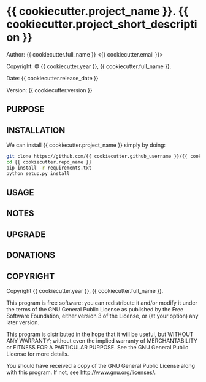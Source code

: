 # {{ cookiecutter.project_name }}.  {{ cookiecutter.project_short_description }}


Author: {{ cookiecutter.full_name }} <{{ cookiecutter.email }}>

Copyright: © {{ cookiecutter.year }}, {{ cookiecutter.full_name }}.

Date: {{ cookiecutter.release_date }}

Version: {{ cookiecutter.version }}


## PURPOSE


## INSTALLATION

We can install {{ cookiecutter.project_name }} simply by doing:
```sh
git clone https://github.com/{{ cookiecutter.github_username }}/{{ cookiecutter.repo_name }}
cd {{ cookiecutter.repo_name }}
pip install -r requirements.txt
python setup.py install
```



## USAGE

## NOTES

## UPGRADE

## DONATIONS


## COPYRIGHT

Copyright {{ cookiecutter.year }}, {{ cookiecutter.full_name }}.

This program is free software: you can redistribute it and/or modify
it under the terms of the GNU General Public License as published by
the Free Software Foundation, either version 3 of the License, or
(at your option) any later version.

This program is distributed in the hope that it will be useful,
but WITHOUT ANY WARRANTY; without even the implied warranty of
MERCHANTABILITY or FITNESS FOR A PARTICULAR PURPOSE.  See the
GNU General Public License for more details.

You should have received a copy of the GNU General Public License
along with this program.  If not, see <http://www.gnu.org/licenses/>.
